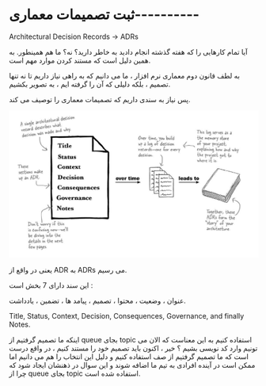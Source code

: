 # ثبت تصمیمات معماری----------

Architectural Decision Records -> ADRs

آیا تمام کارهایی را که هفته گذشته انجام دادید به خاطر دارید؟ نه؟ ما هم همینطور. به همین دلیل است که مستند کردن موارد مهم است.

به لطف قانون دوم معماری نرم افزار ، ما می دانیم که به راهی نیاز داریم تا نه تنها تصمیم ، بلکه دلیلی که آن را گرفته ایم ، به تصویر بکشیم.

پس نیاز به سندی داریم که تصمیمات معماری را توصیف می کند.

![](./Images/Pasted%20image%2020240401111757.png)

یعنی در واقع از ADR به ADRs می رسیم.

این سند دارای 7 بخش است : 

عنوان ، وضعیت ، محتوا ، تصمیم ، پیامد ها ، تضمین ، یادداشت.

Title, Status, Context, Decision, Consequences, Governance, and finally Notes.

اینکه ما تصمیم گرفتیم از queue بجای topic استفاده کنیم به این معناست که الان می تونیم وارد کد نویسی بشیم ؟ خیر ، اکنون باید تصمیم خود را مستند کنیم ، در واقع درست است که ما تصمیم گرفتیم از صف استفاده کنیم و دلیل این انتخاب را هم می دانیم اما ممکن است در آینده افرادی به تیم ما اضافه شوند و این سوال در ذهنشان ایجاد شود که چرا از queue بجای topic استفاده شده است.

